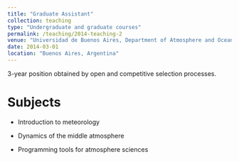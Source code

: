 ```yaml
---
title: "Graduate Assistant"
collection: teaching
type: "Undergraduate and graduate courses"
permalink: /teaching/2014-teaching-2
venue: "Universidad de Buenos Aires, Department of Atmosphere and Ocean Sciences"
date: 2014-03-01
location: "Buenos Aires, Argentina"
---
```


3-year position obtained by open and competitive selection processes.

Subjects
======

* Introduction to meteorology

* Dynamics of the middle atmosphere

* Programming tools for atmosphere sciences

